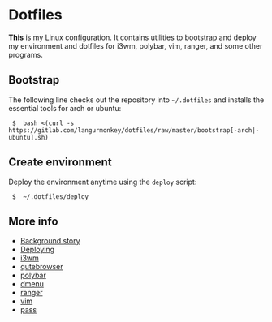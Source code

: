 # Dotfiles

**This** is my Linux configuration. 
It contains utilities to bootstrap and deploy my environment and dotfiles for
i3wm, polybar, vim, ranger, and some other programs.

## Bootstrap

The following line checks out the repository into `~/.dotfiles` and installs the essential tools for arch or ubuntu:

```
 $  bash <(curl -s https://gitlab.com/langurmonkey/dotfiles/raw/master/bootstrap[-arch|-ubuntu].sh)
```

## Create environment

Deploy the environment anytime using the `deploy` script:

```
 $  ~/.dotfiles/deploy
```

## More info

- [Background story](docs/bg.md)
- [Deploying](docs/deploy.md)
- [i3wm](docs/i3wm.md)
- [qutebrowser](docs/qutebrowser.md)
- [polybar](docs/polybar.md)
- [dmenu](docs/dmenu.md)
- [ranger](docs/ranger.md)
- [vim](docs/vim.md)
- [pass](docs/pass.md)

